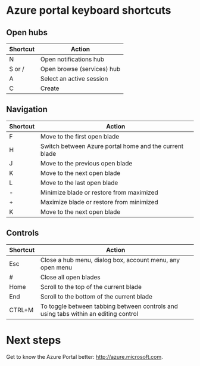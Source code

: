 <properties 
   pageTitle="Azure portal keyboard shortcuts" 
   description="This article will always be an up-to-date listing of the keyboard shortcuts that work throughout the Azure portal. Individual services might have their own specialized keyboard shortcuts." 
   services="cloud-services" 
   documentationCenter="dev-center-name" 
   authors="curtand" 
   manager="terrylan" 
   editor="lisatoft"/>

<tags
   ms.service="multiple"
   ms.devlang="NA"
   ms.topic="article"
   ms.tgt_pltfrm="NA"
   ms.workload="na" 
   ms.date="02/13/2015"
   ms.author="curtand"/>

# Azure portal keyboard shortcuts 

## Open hubs

| Shortcut | Action |
|--------|----------|
| N | Open notifications hub |
| S or / | Open browse (services) hub | 
| A | Select an active session | 
| C | Create | 

## Navigation

| Shortcut | Action |
|--------|----------|
| F | Move to the first open blade | 
| H | Switch between Azure portal home and the current blade | 
| J | Move to the previous open blade | 
| K | Move to the next open blade | 
| L | Move to the last open blade | 
| - | Minimize blade or restore from maximized | 
| + | Maximize blade or restore from minimized | 
| K | Move to the next open blade | 


## Controls
| Shortcut | Action |
|--------|----------|
| Esc | Close a hub menu, dialog box, account menu, any open menu | 
| # | Close all open blades | 
| Home | Scroll to the top of the current blade | 
| End | Scroll to the bottom of the current blade | 
| CTRL+M | To toggle between tabbing between controls and using tabs within an editing control | 

# Next steps

Get to know the Azure Portal better: http://azure.microsoft.com. 

